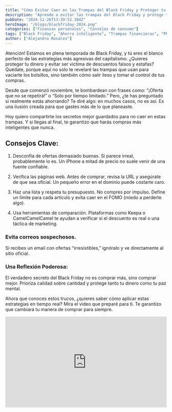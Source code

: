 ```yaml
---
title: "Cómo Evitar Caer en las Trampas del Black Friday y Proteger tu Dinero"
description: "Aprende a evitar las trampas del Black Friday y protege tu dinero. Descubre cómo identificar estafas como phishing y aprovechar ofertas sin caer en el consumo masi"
pubDate: "2024-11-26T13:39:52.384Z"
heroImage: "/blogs/blackfriday-2024.png"
categories: ["Finanzas personales", "Consejos de consumo"]  
tags: ["Black Friday", "Ahorro inteligente", "Trampas financieras", "Phishing", "Consumo responsable", "Ciberseguridad", "Control de gastos"]  
author: ["Alejandro Rosales"]
---
```

Atención! Estamos en plena temporada de Black Friday, y tú eres el blanco perfecto de las estrategias más agresivas del capitalismo. ¿Quieres proteger tu dinero y evitar ser víctima de descuentos falsos y estafas? Quédate, porque aquí no solo te revelaré las trampas que usan para vaciarte los bolsillos, sino también cómo salir ileso y tomar el control de tus compras.


Desde que comenzó noviembre, te bombardean con frases como: “¡Oferta que no se repetirá!” o “Solo por tiempo limitado.” Pero, ¿te has preguntado si realmente estás ahorrando? Te diré algo: en muchos casos, no es así. Es una ilusión creada para que gastes más de lo que planeaste.

Hoy quiero compartirte los secretos mejor guardados para no caer en estas trampas. Y si llegas al final, te garantizo que harás compras más inteligentes que nunca.

## Consejos Clave:
1. Desconfía de ofertas demasiado buenas.
Si parece irreal, probablemente lo es. Un iPhone a mitad de precio no suele venir de una fuente confiable.

2. Verifica las páginas web.
Antes de comprar, revisa la URL y asegúrate de que sea oficial. Un pequeño error en el dominio puede costarte caro.

3. Haz una lista y respeta tu presupuesto.
No compres por impulso. Define un límite para cada artículo y evita caer en el FOMO (miedo a perderte algo).

4. Usa herramientas de comparación.
Plataformas como Keepa o CamelCamelCamel te ayudan a verificar si el descuento es real o una táctica de marketing.

### Evita correos sospechosos.
Si recibes un email con ofertas “irresistibles,” ignóralo y ve directamente al sitio oficial.

### Una Reflexión Poderosa:
El verdadero secreto del Black Friday no es comprar más, sino comprar mejor. Prioriza calidad sobre cantidad y protege tanto tu dinero como tu paz mental.

Ahora que conoces estos trucos, ¿quieres saber cómo aplicar estas estrategias en tiempo real? Mira el video que preparé para ti. Te garantizo que cambiará tu manera de comprar para siempre.

<div class="iframe-container" style="position: relative; width: 100%; height: 0; padding-bottom: 56.25%; overflow: hidden;">
  <iframe width="560" height="315" src="https://www.youtube.com/embed/YEB8yBvJbNE?si=3C6mzupSqeOBOaqM" title="YouTube video player" frameborder="0" allow="accelerometer; autoplay; clipboard-write; encrypted-media; gyroscope; picture-in-picture; web-share" allowfullscreen style="position: absolute; top: 0; left: 0; width: 100%; height: 100%; border: none;"></iframe>
</div>